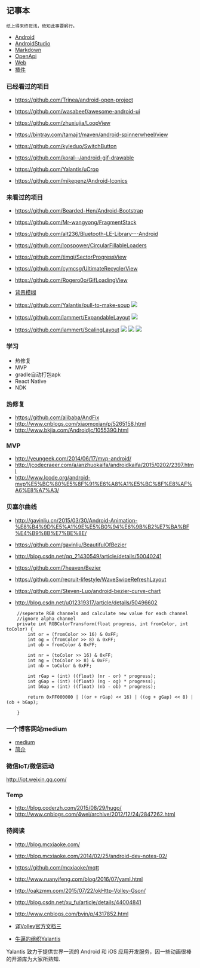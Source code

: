 ## 记事本

```
纸上得来终觉浅，绝知此事要躬行。
```



- [Android](https://github.com/KevinEnjoy/memorandum/blob/master/android.md) 
- [AndroidStudio](https://github.com/KevinEnjoy/memorandum/blob/master/AndroidStudio.md) 
- [Markdown](https://github.com/KevinEnjoy/memorandum/blob/master/markdown.md) 
- [OpenApi](https://github.com/KevinEnjoy/memorandum/blob/master/openApi.md) 
- [Web](https://github.com/KevinEnjoy/memorandum/blob/master/web.md) 
- [插件](https://github.com/KevinEnjoy/memorandum/blob/master/plugs.md) 

### 已经看过的项目

- https://github.com/Trinea/android-open-project

- https://github.com/wasabeef/awesome-android-ui

- https://github.com/zhuxiujia/LoopView 

- https://bintray.com/tamajit/maven/android-spinnerwheel/view

- https://github.com/kyleduo/SwitchButton

- https://github.com/koral--/android-gif-drawable

- https://github.com/Yalantis/uCrop

- https://github.com/mikepenz/Android-Iconics

 
### 未看过的项目

* https://github.com/Bearded-Hen/Android-Bootstrap

* https://github.com/Mr-wangyong/FragmentStack

* https://github.com/alt236/Bluetooth-LE-Library---Android

* https://github.com/lopspower/CircularFillableLoaders

* https://github.com/timqi/SectorProgressView

* https://github.com/cymcsg/UltimateRecyclerView

* https://github.com/Rogero0o/GifLoadingView

* [背景模糊](https://github.com/charbgr/BlurNavigationDrawer)

* https://github.com/Yalantis/pull-to-make-soup
![](https://raw.githubusercontent.com/Yalantis/PullToMakeSoup/master/PullToMakeSoupDemo/Resouces/recipe-finder.gif)

* https://github.com/iammert/ExpandableLayout
![](https://raw.githubusercontent.com/iammert/ExpandableLayout/master/art/ell.png)

* https://github.com/iammert/ScalingLayout
![](https://github.com/iammert/ScalingLayout/blob/master/art/gif_behavior.gif)
![](https://github.com/iammert/ScalingLayout/blob/master/art/gif_fab.gif)
![](https://github.com/iammert/ScalingLayout/blob/master/art/gif_searchbar.gif)


### 学习

- 热修复 
- MVP 
- gradle自动打包apk 
- React Native 
- NDK 

### 热修复  
* https://github.com/alibaba/AndFix 
* http://www.cnblogs.com/xiaomoxian/p/5265158.html 
* http://www.bkjia.com/Androidjc/1055390.html 

### MVP  
* http://yeungeek.com/2014/06/17/mvp-android/ 
* http://jcodecraeer.com/a/anzhuokaifa/androidkaifa/2015/0202/2397.html 
* http://www.lcode.org/android-mvp%E5%BC%80%E5%8F%91%E6%A8%A1%E5%BC%8F%E8%AF%A6%E8%A7%A3/ 


### 贝塞尔曲线
* http://gavinliu.cn/2015/03/30/Android-Animation-%E8%B4%9D%E5%A1%9E%E5%B0%94%E6%9B%B2%E7%BA%BF%E4%B9%8B%E7%BE%8E/
* https://github.com/gavinliu/BeautifulOfBezier
* http://blog.csdn.net/qq_21430549/article/details/50040241
* https://github.com/7heaven/Bezier
* https://github.com/recruit-lifestyle/WaveSwipeRefreshLayout
* https://github.com/Steven-Luo/android-bezier-curve-chart

* http://blog.csdn.net/u012319317/article/details/50496602

```
	//seperate RGB channels and calculate new value for each channel
	//ignore alpha channel
	private int RGBColorTransform(float progress, int fromColor, int toColor) {
		int or = (fromColor >> 16) & 0xFF;
		int og = (fromColor >> 8) & 0xFF;
		int ob = fromColor & 0xFF;
	
		int nr = (toColor >> 16) & 0xFF;
		int ng = (toColor >> 8) & 0xFF;
		int nb = toColor & 0xFF;
	
		int rGap = (int) ((float) (nr - or) * progress);
		int gGap = (int) ((float) (ng - og) * progress);
		int bGap = (int) ((float) (nb - ob) * progress);
	
		return 0xFF000000 | ((or + rGap) << 16) | ((og + gGap) << 8) | (ob + bGap);
	
	}

```

### 一个博客网站medium

* [medium](https://medium.com/)
* [简介](http://36kr.com/p/208436.html)


### 微信IoT/微信运动
http://iot.weixin.qq.com/


### Temp
* http://blog.coderzh.com/2015/08/29/hugo/
* http://www.cnblogs.com/4wei/archive/2012/12/24/2847262.html


### 待阅读

* http://blog.mcxiaoke.com/

* http://blog.mcxiaoke.com/2014/02/25/android-dev-notes-02/

* https://github.com/mcxiaoke/mqtt

* http://www.ruanyifeng.com/blog/2016/07/yaml.html

* http://oakzmm.com/2015/07/22/okHttp-Volley-Gson/

* http://blog.csdn.net/xu_fu/article/details/44004841

* http://www.cnblogs.com/bvin/p/4317852.html

* [译Volley官方文档三](http://www.jianshu.com/p/40d27cbceb98)

* [牛逼的组织Yalantis](https://github.com/Yalantis)

Yalantis 致力于提供世界一流的 Android 和 iOS 应用开发服务，因一些动画很棒的开源库为大家所熟知.


